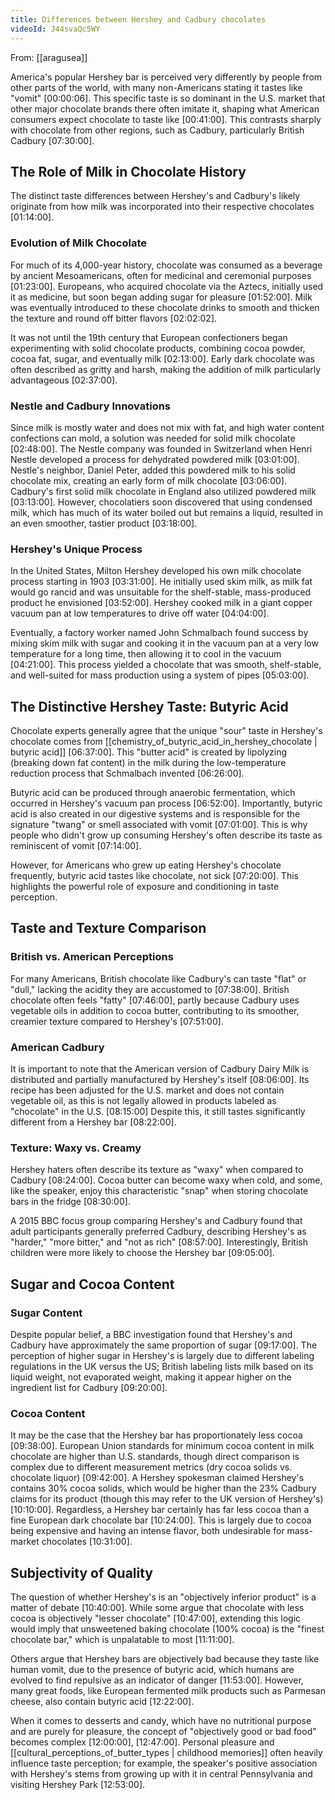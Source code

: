 ```yaml
---
title: Differences between Hershey and Cadbury chocolates
videoId: J44svaQc5WY
---
```


From: [[aragusea]] <br/> 

America's popular Hershey bar is perceived very differently by people from other parts of the world, with many non-Americans stating it tastes like "vomit" <a class="yt-timestamp" data-t="00:00:06">[00:00:06]</a>. This specific taste is so dominant in the U.S. market that other major chocolate brands there often imitate it, shaping what American consumers expect chocolate to taste like <a class="yt-timestamp" data-t="00:41:00">[00:41:00]</a>. This contrasts sharply with chocolate from other regions, such as Cadbury, particularly British Cadbury <a class="yt-timestamp" data-t="07:30:00">[07:30:00]</a>.

## The Role of Milk in Chocolate History

The distinct taste differences between Hershey's and Cadbury's likely originate from how milk was incorporated into their respective chocolates <a class="yt-timestamp" data-t="01:14:00">[01:14:00]</a>.

### Evolution of Milk Chocolate
For much of its 4,000-year history, chocolate was consumed as a beverage by ancient Mesoamericans, often for medicinal and ceremonial purposes <a class="yt-timestamp" data-t="01:23:00">[01:23:00]</a>. Europeans, who acquired chocolate via the Aztecs, initially used it as medicine, but soon began adding sugar for pleasure <a class="yt-timestamp" data-t="01:52:00">[01:52:00]</a>. Milk was eventually introduced to these chocolate drinks to smooth and thicken the texture and round off bitter flavors <a class="yt-timestamp" data-t="02:02:02">[02:02:02]</a>.

It was not until the 19th century that European confectioners began experimenting with solid chocolate products, combining cocoa powder, cocoa fat, sugar, and eventually milk <a class="yt-timestamp" data-t="02:13:00">[02:13:00]</a>. Early dark chocolate was often described as gritty and harsh, making the addition of milk particularly advantageous <a class="yt-timestamp" data-t="02:37:00">[02:37:00]</a>.

### Nestle and Cadbury Innovations
Since milk is mostly water and does not mix with fat, and high water content confections can mold, a solution was needed for solid milk chocolate <a class="yt-timestamp" data-t="02:48:00">[02:48:00]</a>. The Nestle company was founded in Switzerland when Henri Nestle developed a process for dehydrated powdered milk <a class="yt-timestamp" data-t="03:01:00">[03:01:00]</a>. Nestle's neighbor, Daniel Peter, added this powdered milk to his solid chocolate mix, creating an early form of milk chocolate <a class="yt-timestamp" data-t="03:06:00">[03:06:00]</a>. Cadbury's first solid milk chocolate in England also utilized powdered milk <a class="yt-timestamp" data-t="03:13:00">[03:13:00]</a>. However, chocolatiers soon discovered that using condensed milk, which has much of its water boiled out but remains a liquid, resulted in an even smoother, tastier product <a class="yt-timestamp" data-t="03:18:00">[03:18:00]</a>.

### Hershey's Unique Process
In the United States, Milton Hershey developed his own milk chocolate process starting in 1903 <a class="yt-timestamp" data-t="03:31:00">[03:31:00]</a>. He initially used skim milk, as milk fat would go rancid and was unsuitable for the shelf-stable, mass-produced product he envisioned <a class="yt-timestamp" data-t="03:52:00">[03:52:00]</a>. Hershey cooked milk in a giant copper vacuum pan at low temperatures to drive off water <a class="yt-timestamp" data-t="04:04:00">[04:04:00]</a>.

Eventually, a factory worker named John Schmalbach found success by mixing skim milk with sugar and cooking it in the vacuum pan at a very low temperature for a long time, then allowing it to cool in the vacuum <a class="yt-timestamp" data-t="04:21:00">[04:21:00]</a>. This process yielded a chocolate that was smooth, shelf-stable, and well-suited for mass production using a system of pipes <a class="yt-timestamp" data-t="05:03:00">[05:03:00]</a>.

## The Distinctive Hershey Taste: Butyric Acid
Chocolate experts generally agree that the unique "sour" taste in Hershey's chocolate comes from [[chemistry_of_butyric_acid_in_hershey_chocolate | butyric acid]] <a class="yt-timestamp" data-t="06:37:00">[06:37:00]</a>. This "butter acid" is created by lipolyzing (breaking down fat content) in the milk during the low-temperature reduction process that Schmalbach invented <a class="yt-timestamp" data-t="06:26:00">[06:26:00]</a>.

Butyric acid can be produced through anaerobic fermentation, which occurred in Hershey's vacuum pan process <a class="yt-timestamp" data-t="06:52:00">[06:52:00]</a>. Importantly, butyric acid is also created in our digestive systems and is responsible for the signature "twang" or smell associated with vomit <a class="yt-timestamp" data-t="07:01:00">[07:01:00]</a>. This is why people who didn't grow up consuming Hershey's often describe its taste as reminiscent of vomit <a class="yt-timestamp" data-t="07:14:00">[07:14:00]</a>.

However, for Americans who grew up eating Hershey's chocolate frequently, butyric acid tastes like chocolate, not sick <a class="yt-timestamp" data-t="07:20:00">[07:20:00]</a>. This highlights the powerful role of exposure and conditioning in taste perception.

## Taste and Texture Comparison

### British vs. American Perceptions
For many Americans, British chocolate like Cadbury's can taste "flat" or "dull," lacking the acidity they are accustomed to <a class="yt-timestamp" data-t="07:38:00">[07:38:00]</a>. British chocolate often feels "fatty" <a class="yt-timestamp" data-t="07:46:00">[07:46:00]</a>, partly because Cadbury uses vegetable oils in addition to cocoa butter, contributing to its smoother, creamier texture compared to Hershey's <a class="yt-timestamp" data-t="07:51:00">[07:51:00]</a>.

### American Cadbury
It is important to note that the American version of Cadbury Dairy Milk is distributed and partially manufactured by Hershey's itself <a class="yt-timestamp" data-t="08:06:00">[08:06:00]</a>. Its recipe has been adjusted for the U.S. market and does not contain vegetable oil, as this is not legally allowed in products labeled as "chocolate" in the U.S. <a class="yt-timestamp" data-t="08:15:00">[08:15:00]</a> Despite this, it still tastes significantly different from a Hershey bar <a class="yt-timestamp" data-t="08:22:00">[08:22:00]</a>.

### Texture: Waxy vs. Creamy
Hershey haters often describe its texture as "waxy" when compared to Cadbury <a class="yt-timestamp" data-t="08:24:00">[08:24:00]</a>. Cocoa butter can become waxy when cold, and some, like the speaker, enjoy this characteristic "snap" when storing chocolate bars in the fridge <a class="yt-timestamp" data-t="08:30:00">[08:30:00]</a>.

A 2015 BBC focus group comparing Hershey's and Cadbury found that adult participants generally preferred Cadbury, describing Hershey's as "harder," "more bitter," and "not as rich" <a class="yt-timestamp" data-t="08:57:00">[08:57:00]</a>. Interestingly, British children were more likely to choose the Hershey bar <a class="yt-timestamp" data-t="09:05:00">[09:05:00]</a>.

## Sugar and Cocoa Content

### Sugar Content
Despite popular belief, a BBC investigation found that Hershey's and Cadbury have approximately the same proportion of sugar <a class="yt-timestamp" data-t="09:17:00">[09:17:00]</a>. The perception of higher sugar in Hershey's is largely due to different labeling regulations in the UK versus the US; British labeling lists milk based on its liquid weight, not evaporated weight, making it appear higher on the ingredient list for Cadbury <a class="yt-timestamp" data-t="09:20:00">[09:20:00]</a>.

### Cocoa Content
It may be the case that the Hershey bar has proportionately less cocoa <a class="yt-timestamp" data-t="09:38:00">[09:38:00]</a>. European Union standards for minimum cocoa content in milk chocolate are higher than U.S. standards, though direct comparison is complex due to different measurement metrics (dry cocoa solids vs. chocolate liquor) <a class="yt-timestamp" data-t="09:42:00">[09:42:00]</a>. A Hershey spokesman claimed Hershey's contains 30% cocoa solids, which would be higher than the 23% Cadbury claims for its product (though this may refer to the UK version of Hershey's) <a class="yt-timestamp" data-t="10:10:00">[10:10:00]</a>. Regardless, a Hershey bar certainly has far less cocoa than a fine European dark chocolate bar <a class="yt-timestamp" data-t="10:24:00">[10:24:00]</a>. This is largely due to cocoa being expensive and having an intense flavor, both undesirable for mass-market chocolates <a class="yt-timestamp" data-t="10:31:00">[10:31:00]</a>.

## Subjectivity of Quality

The question of whether Hershey's is an "objectively inferior product" is a matter of debate <a class="yt-timestamp" data-t="10:40:00">[10:40:00]</a>. While some argue that chocolate with less cocoa is objectively "lesser chocolate" <a class="yt-timestamp" data-t="10:47:00">[10:47:00]</a>, extending this logic would imply that unsweetened baking chocolate (100% cocoa) is the "finest chocolate bar," which is unpalatable to most <a class="yt-timestamp" data-t="11:11:00">[11:11:00]</a>.

Others argue that Hershey bars are objectively bad because they taste like human vomit, due to the presence of butyric acid, which humans are evolved to find repulsive as an indicator of danger <a class="yt-timestamp" data-t="11:53:00">[11:53:00]</a>. However, many great foods, like European fermented milk products such as Parmesan cheese, also contain butyric acid <a class="yt-timestamp" data-t="12:22:00">[12:22:00]</a>.

When it comes to desserts and candy, which have no nutritional purpose and are purely for pleasure, the concept of "objectively good or bad food" becomes complex <a class="yt-timestamp" data-t="12:00:00">[12:00:00]</a>, <a class="yt-timestamp" data-t="12:47:00">[12:47:00]</a>. Personal pleasure and [[cultural_perceptions_of_butter_types | childhood memories]] often heavily influence taste perception; for example, the speaker's positive association with Hershey's stems from growing up with it in central Pennsylvania and visiting Hershey Park <a class="yt-timestamp" data-t="12:53:00">[12:53:00]</a>.